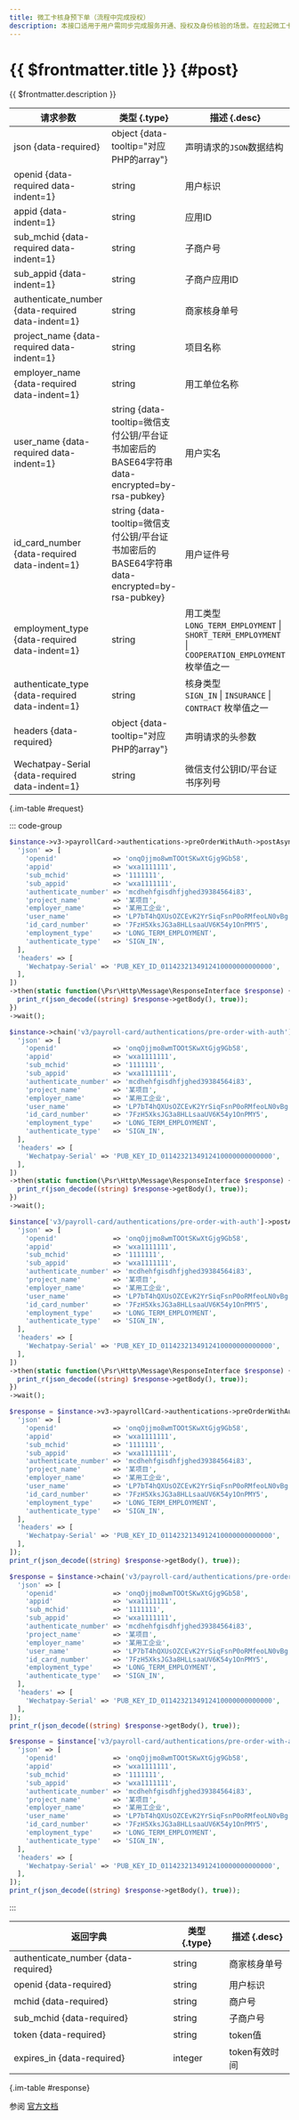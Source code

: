 ```yaml
---
title: 微工卡核身预下单（流程中完成授权）
description: 本接口适用于用户需同步完成服务开通、授权及身份核验的场景。在拉起微工卡前端服务为用户核身前，需调用本接口预下单，下单成功后才能进行核身。如此时用户未开通微工卡服务或未完成对商户的授权，则先完成开通、授权，同步完成身份核验，并提供可信的核验结果。
---
```


# {{ $frontmatter.title }} {#post}

{{ $frontmatter.description }}

| 请求参数 | 类型 {.type} | 描述 {.desc}
| --- | --- | ---
| json {data-required} | object {data-tooltip="对应PHP的array"} | 声明请求的`JSON`数据结构
| openid {data-required data-indent=1} | string | 用户标识
| appid {data-indent=1} | string | 应用ID
| sub_mchid {data-required data-indent=1} | string | 子商户号
| sub_appid {data-indent=1} | string | 子商户应用ID
| authenticate_number {data-required data-indent=1} | string | 商家核身单号
| project_name {data-required data-indent=1} | string | 项目名称
| employer_name {data-required data-indent=1} | string | 用工单位名称
| user_name {data-required data-indent=1} | string {data-tooltip=微信支付公钥/平台证书加密后的BASE64字符串 data-encrypted=by-rsa-pubkey} | 用户实名
| id_card_number {data-required data-indent=1} | string {data-tooltip=微信支付公钥/平台证书加密后的BASE64字符串 data-encrypted=by-rsa-pubkey} | 用户证件号
| employment_type {data-required data-indent=1} | string | 用工类型<br/>`LONG_TERM_EMPLOYMENT` \| `SHORT_TERM_EMPLOYMENT` \| `COOPERATION_EMPLOYMENT` 枚举值之一
| authenticate_type {data-required data-indent=1} | string | 核身类型<br/>`SIGN_IN` \| `INSURANCE` \| `CONTRACT` 枚举值之一
| headers {data-required} | object {data-tooltip="对应PHP的array"} | 声明请求的头参数
| Wechatpay-Serial {data-required data-indent=1} | string | 微信支付公钥ID/平台证书序列号

{.im-table #request}

::: code-group

```php [异步纯链式]
$instance->v3->payrollCard->authentications->preOrderWithAuth->postAsync([
  'json' => [
    'openid'              => 'onqOjjmo8wmTOOtSKwXtGjg9Gb58',
    'appid'               => 'wxa1111111',
    'sub_mchid'           => '1111111',
    'sub_appid'           => 'wxa1111111',
    'authenticate_number' => 'mcdhehfgisdhfjghed39384564i83',
    'project_name'        => '某项目',
    'employer_name'       => '某用工企业',
    'user_name'           => 'LP7bT4hQXUsOZCEvK2YrSiqFsnP0oRMfeoLN0vBg',
    'id_card_number'      => '7FzH5XksJG3a8HLLsaaUV6K54y1OnPMY5',
    'employment_type'     => 'LONG_TERM_EMPLOYMENT',
    'authenticate_type'   => 'SIGN_IN',
  ],
  'headers' => [
    'Wechatpay-Serial' => 'PUB_KEY_ID_0114232134912410000000000000',
  ],
])
->then(static function(\Psr\Http\Message\ResponseInterface $response) {
  print_r(json_decode((string) $response->getBody(), true));
})
->wait();
```

```php [异步声明式]
$instance->chain('v3/payroll-card/authentications/pre-order-with-auth')->postAsync([
  'json' => [
    'openid'              => 'onqOjjmo8wmTOOtSKwXtGjg9Gb58',
    'appid'               => 'wxa1111111',
    'sub_mchid'           => '1111111',
    'sub_appid'           => 'wxa1111111',
    'authenticate_number' => 'mcdhehfgisdhfjghed39384564i83',
    'project_name'        => '某项目',
    'employer_name'       => '某用工企业',
    'user_name'           => 'LP7bT4hQXUsOZCEvK2YrSiqFsnP0oRMfeoLN0vBg',
    'id_card_number'      => '7FzH5XksJG3a8HLLsaaUV6K54y1OnPMY5',
    'employment_type'     => 'LONG_TERM_EMPLOYMENT',
    'authenticate_type'   => 'SIGN_IN',
  ],
  'headers' => [
    'Wechatpay-Serial' => 'PUB_KEY_ID_0114232134912410000000000000',
  ],
])
->then(static function(\Psr\Http\Message\ResponseInterface $response) {
  print_r(json_decode((string) $response->getBody(), true));
})
->wait();
```

```php [异步属性式]
$instance['v3/payroll-card/authentications/pre-order-with-auth']->postAsync([
  'json' => [
    'openid'              => 'onqOjjmo8wmTOOtSKwXtGjg9Gb58',
    'appid'               => 'wxa1111111',
    'sub_mchid'           => '1111111',
    'sub_appid'           => 'wxa1111111',
    'authenticate_number' => 'mcdhehfgisdhfjghed39384564i83',
    'project_name'        => '某项目',
    'employer_name'       => '某用工企业',
    'user_name'           => 'LP7bT4hQXUsOZCEvK2YrSiqFsnP0oRMfeoLN0vBg',
    'id_card_number'      => '7FzH5XksJG3a8HLLsaaUV6K54y1OnPMY5',
    'employment_type'     => 'LONG_TERM_EMPLOYMENT',
    'authenticate_type'   => 'SIGN_IN',
  ],
  'headers' => [
    'Wechatpay-Serial' => 'PUB_KEY_ID_0114232134912410000000000000',
  ],
])
->then(static function(\Psr\Http\Message\ResponseInterface $response) {
  print_r(json_decode((string) $response->getBody(), true));
})
->wait();
```

```php [同步纯链式]
$response = $instance->v3->payrollCard->authentications->preOrderWithAuth->post([
  'json' => [
    'openid'              => 'onqOjjmo8wmTOOtSKwXtGjg9Gb58',
    'appid'               => 'wxa1111111',
    'sub_mchid'           => '1111111',
    'sub_appid'           => 'wxa1111111',
    'authenticate_number' => 'mcdhehfgisdhfjghed39384564i83',
    'project_name'        => '某项目',
    'employer_name'       => '某用工企业',
    'user_name'           => 'LP7bT4hQXUsOZCEvK2YrSiqFsnP0oRMfeoLN0vBg',
    'id_card_number'      => '7FzH5XksJG3a8HLLsaaUV6K54y1OnPMY5',
    'employment_type'     => 'LONG_TERM_EMPLOYMENT',
    'authenticate_type'   => 'SIGN_IN',
  ],
  'headers' => [
    'Wechatpay-Serial' => 'PUB_KEY_ID_0114232134912410000000000000',
  ],
]);
print_r(json_decode((string) $response->getBody(), true));
```

```php [同步声明式]
$response = $instance->chain('v3/payroll-card/authentications/pre-order-with-auth')->post([
  'json' => [
    'openid'              => 'onqOjjmo8wmTOOtSKwXtGjg9Gb58',
    'appid'               => 'wxa1111111',
    'sub_mchid'           => '1111111',
    'sub_appid'           => 'wxa1111111',
    'authenticate_number' => 'mcdhehfgisdhfjghed39384564i83',
    'project_name'        => '某项目',
    'employer_name'       => '某用工企业',
    'user_name'           => 'LP7bT4hQXUsOZCEvK2YrSiqFsnP0oRMfeoLN0vBg',
    'id_card_number'      => '7FzH5XksJG3a8HLLsaaUV6K54y1OnPMY5',
    'employment_type'     => 'LONG_TERM_EMPLOYMENT',
    'authenticate_type'   => 'SIGN_IN',
  ],
  'headers' => [
    'Wechatpay-Serial' => 'PUB_KEY_ID_0114232134912410000000000000',
  ],
]);
print_r(json_decode((string) $response->getBody(), true));
```

```php [同步属性式]
$response = $instance['v3/payroll-card/authentications/pre-order-with-auth']->post([
  'json' => [
    'openid'              => 'onqOjjmo8wmTOOtSKwXtGjg9Gb58',
    'appid'               => 'wxa1111111',
    'sub_mchid'           => '1111111',
    'sub_appid'           => 'wxa1111111',
    'authenticate_number' => 'mcdhehfgisdhfjghed39384564i83',
    'project_name'        => '某项目',
    'employer_name'       => '某用工企业',
    'user_name'           => 'LP7bT4hQXUsOZCEvK2YrSiqFsnP0oRMfeoLN0vBg',
    'id_card_number'      => '7FzH5XksJG3a8HLLsaaUV6K54y1OnPMY5',
    'employment_type'     => 'LONG_TERM_EMPLOYMENT',
    'authenticate_type'   => 'SIGN_IN',
  ],
  'headers' => [
    'Wechatpay-Serial' => 'PUB_KEY_ID_0114232134912410000000000000',
  ],
]);
print_r(json_decode((string) $response->getBody(), true));
```

:::

| 返回字典 | 类型 {.type} | 描述 {.desc}
| --- | --- | ---
| authenticate_number {data-required} | string | 商家核身单号
| openid {data-required} | string | 用户标识
| mchid {data-required} | string | 商户号
| sub_mchid {data-required} | string | 子商户号
| token {data-required} | string | token值
| expires_in {data-required} | integer | token有效时间

{.im-table #response}

参阅 [官方文档](https://pay.weixin.qq.com/doc/v3/partner/4012461761)

